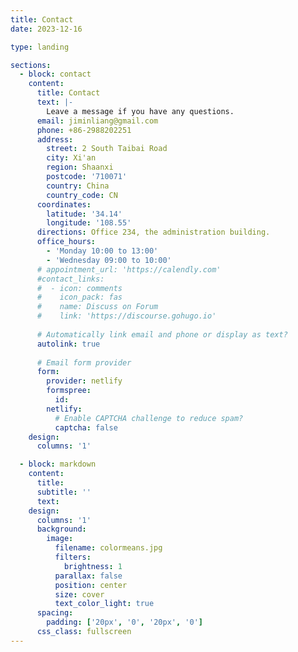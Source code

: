```yaml
---
title: Contact
date: 2023-12-16

type: landing

sections:
  - block: contact
    content:
      title: Contact
      text: |-
        Leave a message if you have any questions.
      email: jiminliang@gmail.com
      phone: +86-2988202251
      address:
        street: 2 South Taibai Road
        city: Xi'an
        region: Shaanxi
        postcode: '710071'
        country: China
        country_code: CN
      coordinates:
        latitude: '34.14'
        longitude: '108.55'
      directions: Office 234, the administration building.
      office_hours:
        - 'Monday 10:00 to 13:00'
        - 'Wednesday 09:00 to 10:00'
      # appointment_url: 'https://calendly.com'
      #contact_links:
      #  - icon: comments
      #    icon_pack: fas
      #    name: Discuss on Forum
      #    link: 'https://discourse.gohugo.io'
    
      # Automatically link email and phone or display as text?
      autolink: true
    
      # Email form provider
      form:
        provider: netlify
        formspree:
          id:
        netlify:
          # Enable CAPTCHA challenge to reduce spam?
          captcha: false
    design:
      columns: '1'

  - block: markdown
    content:
      title:
      subtitle: ''
      text:
    design:
      columns: '1'
      background:
        image: 
          filename: colormeans.jpg
          filters:
            brightness: 1
          parallax: false
          position: center
          size: cover
          text_color_light: true
      spacing:
        padding: ['20px', '0', '20px', '0']
      css_class: fullscreen
---
```

